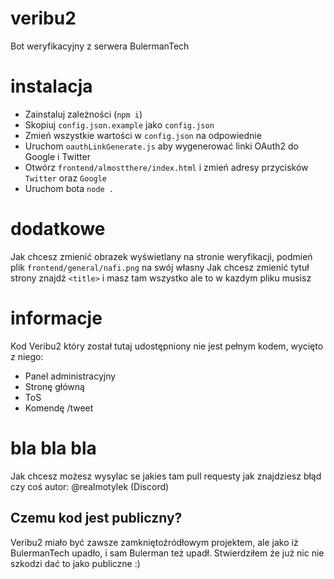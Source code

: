 # veribu2
Bot weryfikacyjny z serwera BulermanTech

# instalacja
- Zainstaluj zależności (`npm i`)
- Skopiuj `config.json.example` jako `config.json`
- Zmień wszystkie wartości w `config.json` na odpowiednie
- Uruchom `oauthLinkGenerate.js` aby wygenerować linki OAuth2 do Google i Twitter
- Otwórz `frontend/almostthere/index.html` i zmień adresy przycisków `Twitter` oraz `Google`
- Uruchom bota `node .`


# dodatkowe
Jak chcesz zmienić obrazek wyświetlany na stronie weryfikacji, podmień plik `frontend/general/nafi.png` na swój własny
Jak chcesz zmienić tytuł strony znajdź `<title>` i masz tam wszystko ale to w kazdym pliku musisz

# informacje
Kod Veribu2 który został tutaj udostępniony nie jest pełnym kodem, wycięto z niego:
- Panel administracyjny
- Stronę główną
- ToS
- Komendę /tweet

# bla bla bla
Jak chcesz możesz wysylac se jakies tam pull requesty jak znajdziesz błąd czy coś
autor: @realmotylek (Discord)

## Czemu kod jest publiczny?
Veribu2 miało być zawsze zamkniętoźródłowym projektem, ale jako iż BulermanTech upadło, i sam Bulerman też upadł. Stwierdziłem że już nic nie szkodzi dać to jako publiczne :)
